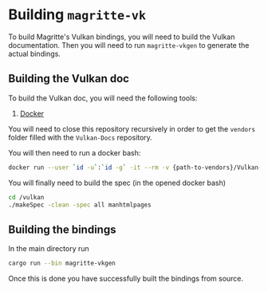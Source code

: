 # Building `magritte-vk`

To build Magritte's Vulkan bindings, you will need to build the Vulkan documentation.
Then you will need to run `magritte-vkgen` to generate the actual bindings.

## Building the Vulkan doc

To build the Vulkan doc, you will need the following tools:

1. [Docker](https://www.docker.com/)

You will need to close this repository recursively in order to get the `vendors` folder filled with the `Vulkan-Docs` repository.

You will then need to run a docker bash:

```sh
docker run --user `id -u`:`id -g` -it --rm -v {path-to-vendors}/Vulkan-Docs:/vulkan khronosgroup/docker-images:asciidoctor-spec /bin bash
```

You will finally need to build the spec (in the opened docker bash)

```sh
cd /vulkan
./makeSpec -clean -spec all manhtmlpages
```

## Building the bindings

In the main directory run

```sh
cargo run --bin magritte-vkgen
```

Once this is done you have successfully built the bindings from source.